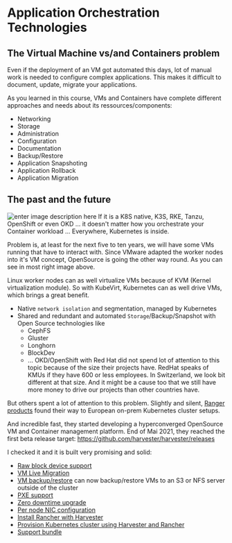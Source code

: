 # Application Orchestration Technologies

## The Virtual Machine vs/and Containers problem
Even if the deployment of an VM got automated this days, lot of manual work is needed to configure complex applications.
This makes it difficult to document, update, migrate your applications.

As you learned in this course, VMs and Containers have complete different approaches and needs about its ressources/components:
- Networking
- Storage
- Administration
- Configuration
- Documentation
- Backup/Restore
- Application Snapshoting
- Application Rollback
- Application Migration


## The past and the future

![enter image description here](https://github.com/joe-speedboat/workshop.docker/raw/main/images/evol.png)
If it is a K8S native, K3S, RKE, Tanzu, OpenShift or even OKD ... it doesn't matter how you orchestrate your Container workload ... Everywhere, Kubernetes is inside.

Problem is, at least for the next five to ten years, we will have some VMs running that have to interact with.
Since VMware adapted the worker nodes into it's VM concept, OpenSource is going the other way round.
As you can see in most right image above.

Linux worker nodes can as well virtualize VMs because of KVM (Kernel virtualization module).
So with KubeVirt, Kubernetes can as well drive VMs, which brings a great benefit.
- Native `network isolation` and segmentation, managed by Kubernetes
- Shared and redundant and automated `Storage`/Backup/Snapshot with Open Source technologies like
	- CephFS
	- Gluster
	- Longhorn
	- BlockDev
	- ...
OKD/OpenShift with Red Hat did not spend lot of attention to this topic because of the size their projects have.
RedHat speaks of KMUs if they have 600 or less employees.
In Switzerland, we look bit different at that size. 
And it might be a cause too that we still have more money to drive our projects than other countries have.

But others spent a lot of attention to this problem.
Slightly and silent, [Ranger products](https://rancher.com/) found their way to European on-prem Kubernetes cluster setups.

And incredible fast, they started developing a hyperconverged OpenSource VM and Container management platform.
End of Mai 2021, they reached the first beta release target: https://github.com/harvester/harvester/releases

I checked it and it is built very promising and solid:
-   [Raw block device support](https://github.com/rancher/harvester/issues/227)
-   [VM Live Migration](https://github.com/rancher/harvester/issues/384)
-   [VM backup/restore](https://github.com/harvester/harvester/issues/385) can now backup/restore VMs to an S3 or NFS server outside of the cluster
-   [PXE support](https://github.com/rancher/harvester/issues/217)
-   [Zero downtime upgrade](https://github.com/rancher/harvester/issues/383)
-   [Per node NIC configuration](https://github.com/harvester/harvester/issues/369)
-   [Install Rancher with Harvester](https://github.com/rancher/harvester/issues/513)
-   [Provision Kubernetes cluster using Harvester and Rancher](https://github.com/rancher/harvester/issues/512)
-   [Support bundle](https://github.com/rancher/harvester/issues/579)



<!--stackedit_data:
eyJoaXN0b3J5IjpbLTgyNjMzNTQ0N119
-->
